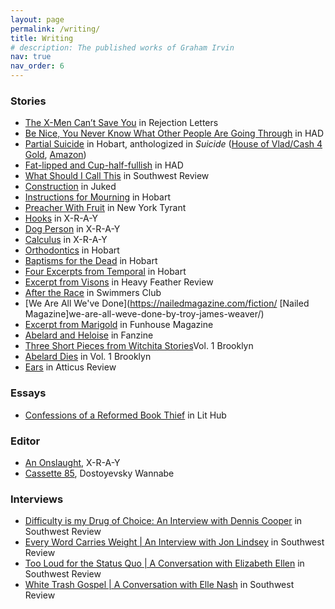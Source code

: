 ```yaml
---
layout: page
permalink: /writing/
title: Writing
# description: The published works of Graham Irvin
nav: true
nav_order: 6
---
```


### Stories

- [The X-Men Can’t Save You](https://rejection-letters.com/2024/03/06/the-x-men-cant-save-you-troy-weaver/) in Rejection Letters
- [Be Nice, You Never Know What Other People Are Going Through](https://www.havehashad.com/hadposts/be-nice-you-never-know-what-other-people-are-going-through) in HAD
- [Partial Suicide](https://www.hobartpulp.com/web_features/partial-suicide) in Hobart, anthologized in _Suicide_ ([House of Vlad/Cash 4 Gold](https://asterismbooks.com/product/suicide-an-anthology), [Amazon](https://www.amazon.com/dp/B0CPFLPLQL))
- [Fat-lipped and Cup-half-fullish](https://www.havehashad.com/hadposts/fat-lipped-and-cup-half-fullish) in HAD
- [What Should I Call This](https://southwestreview.com/volume-105-number-4/what-should-i-call-this/) in Southwest Review
- [Construction](http://www.juked.com/2019/04/troy-james-weaver-construction.asp) in Juked
- [Instructions for Mourning](http://www.hobartpulp.com/web_features/instructions-for-mourning) in Hobart
- [Preacher With Fruit](http://magazine.nytyrant.com/preacher-with-fruit-troy-james-weaver/) in New York Tyrant
- [Hooks](http://x-r-a-y.com/hooks-by-troy-james-weaver/fiction/) in X-R-A-Y
- [Dog Person](http://x-r-a-y.com/dog-person-by-troy-james-weaver/fiction/) in X-R-A-Y
- [Calculus](http://x-r-a-y.com/calculus-by-troy-james-weaver/fiction/) in X-R-A-Y
- [Orthodontics](http://www.hobartpulp.com/web_features/orthodontics) in Hobart
- [Baptisms for the Dead](http://www.hobartpulp.com/web_features/baptisms-for-the-dead) in Hobart
- [Four Excerpts from Temporal](http://www.hobartpulp.com/web_features/four-excerpts-from-temporal) in Hobart
- [Excerpt from Visons](https://heavyfeatherreview.org/2018/05/06/weaver/) in Heavy Feather Review
- [After the Race](https://swimmersclub.co.uk/treadingwater/after_the_race) in Swimmers Club
- [We Are All We've Done](https://nailedmagazine.com/fiction/ [Nailed Magazine]we-are-all-weve-done-by-troy-james-weaver/)
- [Excerpt from Marigold](http://www.funhousemagazine.com/fresh-cuts-posts/2016/5/10/marigold) in Funhouse Magazine
- [Abelard and Heloise](http://thefanzine.com/abelard-and-heloise/) in Fanzine
- [Three Short Pieces from Witchita Stories](http://vol1brooklyn.com/2015/01/27/three-short-pieces-from-troy-james-weavers-witchita-stories/)Vol. 1 Brooklyn
- [Abelard Dies](http://vol1brooklyn.com/2016/11/06/sunday-stories-abelard-dies/) in Vol. 1 Brooklyn
- [Ears](https://atticusreview.org/ears/) in Atticus Review

### Essays

- [Confessions of a Reformed Book Thief](https://lithub.com/confessions-of-a-reformed-book-thief/) in Lit Hub

### Editor

- [An Onslaught](https://xraylitmag.com/an-onslaught-curated-by-troy-james-weaver/issue/), X-R-A-Y
- [Cassette 85](https://www.dostoyevskywannabe.com/sampler/cassette_85), Dostoyevsky Wannabe

### Interviews

- [Difficulty is my Drug of Choice: An Interview with Dennis Cooper](https://southwestreview.com/difficulty-is-my-drug-of-choice-an-interview-with-dennis-cooper/) in Southwest Review
- [Every Word Carries Weight \| An Interview with Jon Lindsey](https://southwestreview.com/every-word-carries-weight-an-interview-with-jon-lindsey/) in Southwest Review
- [Too Loud for the Status Quo \| A Conversation with Elizabeth Ellen](https://southwestreview.com/too-loud-for-the-status-quo-a-conversation-with-elizabeth-ellen/) in Southwest Review
- [White Trash Gospel \| A Conversation with Elle Nash](https://southwestreview.com/white-trash-gospel-a-conversation-with-elle-nash/) in Southwest Review
